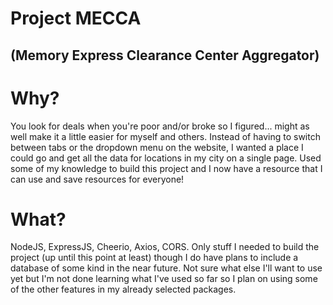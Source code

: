 # Project MECCA
## (Memory Express Clearance Center Aggregator)

# Why?
You look for deals when you're poor and/or broke so I figured... might as well make it a little easier for myself and others.  Instead of having to switch between tabs or the dropdown menu on the website, I wanted a place I could go and get all the data for locations in my city on a single page.  Used some of my knowledge to build this project and I now have a resource that I can use and save resources for everyone!

# What?
NodeJS, ExpressJS, Cheerio, Axios, CORS.  Only stuff I needed to build the project (up until this point at least) though I do have plans to include a database of some kind in the near future.  Not sure what else I'll want to use yet but I'm not done learning what I've used so far so I plan on using some of the other features in my already selected packages.
